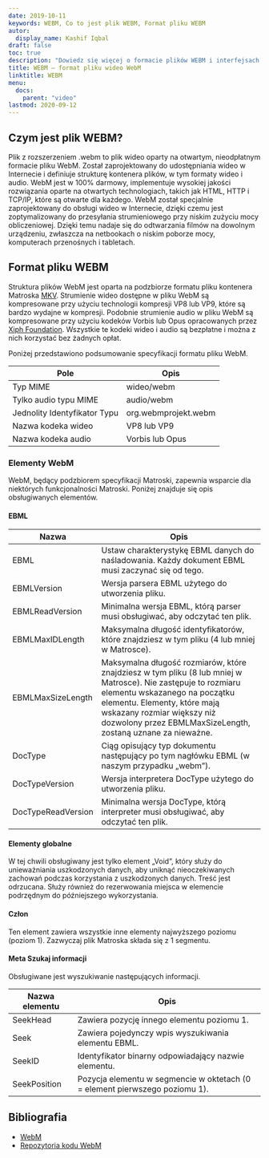 ```yaml
---
date: 2019-10-11
keywords: WEBM, Co to jest plik WEBM, Format pliku WEBM
autor:
  display_name: Kashif Iqbal
draft: false
toc: true
description: "Dowiedz się więcej o formacie plików WEBM i interfejsach API, które mogą tworzyć i otwierać pliki WEBM."
title: WEBM — format pliku wideo WebM
linktitle: WEBM
menu:
  docs:
    parent: "video"
lastmod: 2020-09-12
---
```


## Czym jest plik WEBM?

Plik z rozszerzeniem .webm to plik wideo oparty na otwartym, nieodpłatnym formacie pliku WebM. Został zaprojektowany do udostępniania wideo w Internecie i definiuje strukturę kontenera plików, w tym formaty wideo i audio. WebM jest w 100% darmowy, implementuje wysokiej jakości rozwiązania oparte na otwartych technologiach, takich jak HTML, HTTP i TCP/IP, które są otwarte dla każdego. WebM został specjalnie zaprojektowany do obsługi wideo w Internecie, dzięki czemu jest zoptymalizowany do przesyłania strumieniowego przy niskim zużyciu mocy obliczeniowej. Dzięki temu nadaje się do odtwarzania filmów na dowolnym urządzeniu, zwłaszcza na netbookach o niskim poborze mocy, komputerach przenośnych i tabletach.

## Format pliku WEBM

Struktura plików WebM jest oparta na podzbiorze formatu pliku kontenera Matroska [MKV](/pl/video/mkv/). Strumienie wideo dostępne w pliku WebM są kompresowane przy użyciu technologii kompresji VP8 lub VP9, które są bardzo wydajne w kompresji. Podobnie strumienie audio w pliku WebM są kompresowane przy użyciu kodeków Vorbis lub Opus opracowanych przez [Xiph Foundation](https://www.xiph.org/). Wszystkie te kodeki wideo i audio są bezpłatne i można z nich korzystać bez żadnych opłat.

Poniżej przedstawiono podsumowanie specyfikacji formatu pliku WebM.

|Pole|Opis|
---|---|
|Typ MIME |wideo/webm|
|Tylko audio typu MIME |audio/webm|
|Jednolity Identyfikator Typu| org.webmprojekt.webm|
|Nazwa kodeka wideo| VP8 lub VP9|
|Nazwa kodeka audio| Vorbis lub Opus|

### Elementy WebM

WebM, będący podzbiorem specyfikacji Matroski, zapewnia wsparcie dla niektórych funkcjonalności Matroski. Poniżej znajduje się opis obsługiwanych elementów.

#### EBML

|Nazwa |Opis|
---|---|
|EBML|Ustaw charakterystykę EBML danych do naśladowania. Każdy dokument EBML musi zaczynać się od tego.|
|EBMLVersion |Wersja parsera EBML użytego do utworzenia pliku.|
|EBMLReadVersion|Minimalna wersja EBML, którą parser musi obsługiwać, aby odczytać ten plik.|
|EBMLMaxIDLength |Maksymalna długość identyfikatorów, które znajdziesz w tym pliku (4 lub mniej w Matrosce).|
|EBMLMaxSizeLength|Maksymalna długość rozmiarów, które znajdziesz w tym pliku (8 lub mniej w Matrosce). Nie zastępuje to rozmiaru elementu wskazanego na początku elementu. Elementy, które mają wskazany rozmiar większy niż dozwolony przez EBMLMaxSizeLength, zostaną uznane za nieważne.|
|DocType|Ciąg opisujący typ dokumentu następujący po tym nagłówku EBML (w naszym przypadku „webm”).|
|DocTypeVersion|Wersja interpretera DocType użytego do utworzenia pliku.|
|DocTypeReadVersion|Minimalna wersja DocType, którą interpreter musi obsługiwać, aby odczytać ten plik.|

#### Elementy globalne

W tej chwili obsługiwany jest tylko element „Void”, który służy do unieważniania uszkodzonych danych, aby uniknąć nieoczekiwanych zachowań podczas korzystania z uszkodzonych danych. Treść jest odrzucana. Służy również do rezerwowania miejsca w elemencie podrzędnym do późniejszego wykorzystania.

#### Człon
Ten element zawiera wszystkie inne elementy najwyższego poziomu (poziom 1). Zazwyczaj plik Matroska składa się z 1 segmentu.

#### Meta Szukaj informacji

Obsługiwane jest wyszukiwanie następujących informacji.

|Nazwa elementu |Opis|
---|---|
|SeekHead |Zawiera pozycję innego elementu poziomu 1.|
|Seek |Zawiera pojedynczy wpis wyszukiwania elementu EBML.|
|SeekID |Identyfikator binarny odpowiadający nazwie elementu.|
|SeekPosition |Pozycja elementu w segmencie w oktetach (0 = element pierwszego poziomu 1).|

## Bibliografia

* [WebM](https://www.webmproject.org/)
* [Repozytoria kodu WebM](https://www.webmproject.org/code/#webp-repositories)


